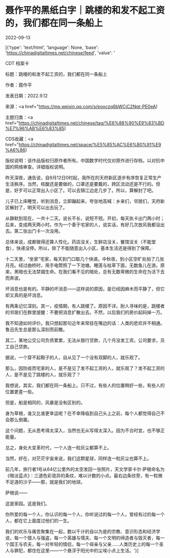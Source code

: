 # 聂作平的黑纸白字｜跳楼的和发不起工资的，我们都在同一条船上

2022-09-13

[{'type': 'text/html', 'language': None, 'base': 'https://chinadigitaltimes.net/chinese/feed', 'value': '













CDT 档案卡

标题：跳楼的和发不起工资的，我们都在同一条船上

作者：聂作平

发表日期：2022.9.12

来源：<a href="https://mp.weixin.qq.com/s/eooczq6bWCjC2Nqt-PE0eA)

主题归类：<a href="https://chinadigitaltimes.net/chinese/tag/%E6%88%90%E9%83%BD%E7%96%AB%E6%83%85)

CDS收藏：<a href="https://chinadigitaltimes.net/space/%E5%85%AC%E6%B0%91%E9%A6%86)

版权说明：该作品版权归原作者所有。中国数字时代仅对原作进行存档，以对抗中国的网络审查。详细版权说明。





昨天深夜，通告说，自9月12日0时起，我所在的天府新区逐步有序恢复正常生产生活秩序。当然，核酸还是要做的，口罩还是要戴的，跨区流动还是不行的。但是，好歹可以正常出入小区了。可以去锦江边走几步了。所以，算解封了吧。

儿子已上床睡觉，听到消息，立即蹦起来，夸张地高喊：乡亲们，邻居们，天府新区解封了，明天可以出去玩了。

从静默到现在，一共十二天。说长不长，说短不短。开初，每天执卡出门两小时；后来，变成两天两小时。作为一个善于宅家的人，说实话，有好几次放风我都没出去。第二张出门卡一次没用。

总体来说，成都做得还算人性化。药店没关，生鲜店没关，餐馆没关（不能堂食），快递没停。所以，除了不能随意出入小区，基本生活还是得到了保障。·

十二天里，“坐家”宅家，每天到门口取几个快递。中秋夜，到小区空旷处拍了几张月亮。经过曲桥时，用手电筒照了一下池塘。睡莲与枯草下面，无数鱼儿在游。原来，黑暗也无法禁锢生命。在我们看不见的暗处，总有无数卑微的生命在为活下去而奔波。

坏消息也是有的。平静的坏消息——这样说的原因，是已经因麻木而平静了，但它却又真的是坏消息。

有两条记忆深刻。其一，疫情期，有人跳楼了。原因不详。耐人寻味的是，跳楼者的邻居们在群里提醒：不要把消息扩散出去。不然，以后我们的房价起码掉一万。

我不知道如何评价。我只想起那句近年来常挂在嘴边的话：人类的悲欢并不相通。鲁迅先生总是那么深刻而前瞻。

其二，某地公交公司负债累累，无法从银行贷款，几个月没发工资。公司要求，员工自己贷款。

据说，一个穿不起鞋子的人，自从见了一个没有双脚的人，就乐观了。

那么，因防疫而宅家的人，是不是见了发不起工资的人，就乐观了？发不起工资的人，是不是见了跳楼的人，就乐观了？

我想说，其实，我们都在同一条船上。只不过，有些人的位置稍好一些，有些人的位置更差一些。

但是，船是相同的，风暴是没有区别的。

身为草根，谁又比谁更幸运呢？在不幸降临到自己头上之前，每个人都觉得自己不会那么倒霉。

这个问题，无从思考得太深入，当然也无从写得太深入。因为不合时宜，也不够正能量。

总之，身处大变革时代，一个人连一粒灰尘都算不上。

当然，好在，对茫茫宇宙来说，我们这颗星球，同样连一粒灰尘也算不上。

前几年，旅行者1号从64亿公里外的太空发回一张照片，天文学家卡尔·萨根命名为《暗淡蓝点》：三道色彩诡异的条纹，难以计数的小点。最右边条纹旁，有一粒微不足道的沙子——那，就是我们的地球。

萨根说——

这是家园。这是我们。

你所爱的每一个人，你认识的每一个人，你听说过的每一个人，曾经有过的每一个人，都在它上面度过他们的一生。

我们的欢乐与痛苦聚集在一起，数以千计的自以为是的宗教、意识形态和经济学说，每一个猎人与强盗，每一个英雄与懦夫、每一个文明的缔造者与毁灭者，每一个国王与农夫，每一对年轻的情侣，每一个母亲与父亲……人类历史上的每一个圣人与罪犯，都住在这里——一个悬浮于阳光中的尘埃小点上生活。'}]